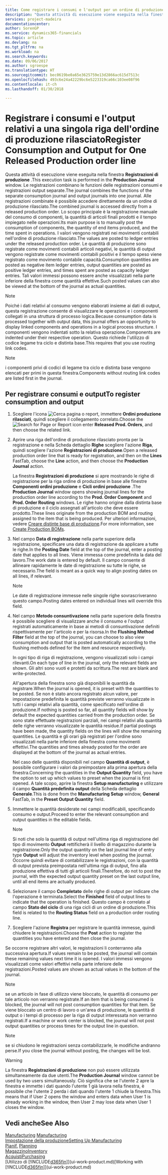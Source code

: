 ```yaml
---
title: Come registrare i consumi e l'output per un ordine di produzione | Microsoft Docs
description: "Questa attività di esecuzione viene eseguita nella finestra **Registrazioni di produzione** . Le registrazioni combinano le funzioni delle registrazioni consumi e registrazioni output separate. Alle registrazioni combinate è possibile accedere direttamente da un ordine di produzione rilasciato. Lo scopo principale è la registrazione manuale del consumo di componenti, la quantità di articoli finali prodotti e il tempo impiegato nelle operazioni."
services: project-madeira
documentationcenter: 
author: SorenGP
ms.service: dynamics365-financials
ms.topic: article
ms.devlang: na
ms.tgt_pltfrm: na
ms.workload: na
ms.search.keywords: 
ms.date: 09/06/2017
ms.author: sgroespe
ms.translationtype: HT
ms.sourcegitcommit: bec0619be0a65e3625759e13d2866ac615d7513c
ms.openlocfilehash: 493c6e24a42229bc6e5223319ca66c103ee08f96
ms.contentlocale: it-ch
ms.lasthandoff: 01/30/2018

---
```

# <a name="register-consumption-and-output-for-one-released-production-order-line"></a><span data-ttu-id="8691f-106">Registrare i consumi e l'output relativi a una singola riga dell'ordine di produzione rilasciato</span><span class="sxs-lookup"><span data-stu-id="8691f-106">Register Consumption and Output for One Released Production order line</span></span>
<span data-ttu-id="8691f-107">Questa attività di esecuzione viene eseguita nella finestra **Registrazioni di produzione** .</span><span class="sxs-lookup"><span data-stu-id="8691f-107">This execution task is performed in the **Production Journal** window.</span></span> <span data-ttu-id="8691f-108">Le registrazioni combinano le funzioni delle registrazioni consumi e registrazioni output separate.</span><span class="sxs-lookup"><span data-stu-id="8691f-108">The journal combines the functions of the separate consumption journal and output journals into one journal.</span></span> <span data-ttu-id="8691f-109">Alle registrazioni combinate è possibile accedere direttamente da un ordine di produzione rilasciato.</span><span class="sxs-lookup"><span data-stu-id="8691f-109">The combined journal is accessed directly from a released production order.</span></span> <span data-ttu-id="8691f-110">Lo scopo principale è la registrazione manuale del consumo di componenti, la quantità di articoli finali prodotti e il tempo impiegato nelle operazioni.</span><span class="sxs-lookup"><span data-stu-id="8691f-110">Its main purpose is to manually post the consumption of components, the quantity of end items produced, and the time spent in operations.</span></span> <span data-ttu-id="8691f-111">I valori vengono registrati nei movimenti contabili nell'ordine di produzione rilasciato.</span><span class="sxs-lookup"><span data-stu-id="8691f-111">The values are posted to ledger entries under the released production order.</span></span> <span data-ttu-id="8691f-112">Le quantità di produzione sono registrate come movimenti contabili articoli negativi, le quantità di output vengono registrate come movimenti contabili positivi e il tempo speso viene registrato come movimento contabile capacità.</span><span class="sxs-lookup"><span data-stu-id="8691f-112">Consumption quantities are posted as negative item ledger entries, output quantities are posted as positive ledger entries, and times spent are posted as capacity ledger entries.</span></span> <span data-ttu-id="8691f-113">Tali valori immessi possono essere anche visualizzati nella parte inferiore della finestra come quantità effettive.</span><span class="sxs-lookup"><span data-stu-id="8691f-113">Such posted values can also be viewed at the bottom of the journal as actual quantities.</span></span>  

> [!NOTE]  
>  <span data-ttu-id="8691f-114">Poiché i dati relativi al consumo vengono elaborati insieme ai dati di output, questa registrazione consente di visualizzare le operazioni e i componenti collegati in una struttura di processo logica.</span><span class="sxs-lookup"><span data-stu-id="8691f-114">Because consumption data is processed together with output data, this journal offers an opportunity to display linked components and operations in a logical process structure.</span></span> <span data-ttu-id="8691f-115">I componenti vengono indentati sotto la relativa operazione.</span><span class="sxs-lookup"><span data-stu-id="8691f-115">Components are indented under their respective operation.</span></span> <span data-ttu-id="8691f-116">Questo richiede l'utilizzo di codice legame tra ciclo e distinta base.</span><span class="sxs-lookup"><span data-stu-id="8691f-116">This requires that you use routing link codes.</span></span>  

> [!NOTE]  
>  <span data-ttu-id="8691f-117">i componenti privi di codici di legame tra ciclo e distinta base vengono elencati per primi in questa finestra.</span><span class="sxs-lookup"><span data-stu-id="8691f-117">Components without routing link codes are listed first in the journal.</span></span>  

## <a name="to-register-consumption-and-output"></a><span data-ttu-id="8691f-118">Per registrare consumi e output</span><span class="sxs-lookup"><span data-stu-id="8691f-118">To register consumption and output</span></span>  
1.  <span data-ttu-id="8691f-119">Scegliere l'icona ![Cerca pagina o report](media/ui-search/search_small.png "icona Cerca pagina o report"), immettere **Ordini produzione rilasciati**, quindi scegliere il collegamento correlato.</span><span class="sxs-lookup"><span data-stu-id="8691f-119">Choose the ![Search for Page or Report](media/ui-search/search_small.png "Search for Page or Report icon") icon enter **Released Prod. Orders**, and then choose the related link.</span></span>  
2.  <span data-ttu-id="8691f-120">Aprire una riga dell'ordine di produzione rilasciato pronta per la registrazione e nella Scheda dettaglio **Righe** scegliere l'azione **Riga**, quindi scegliere l'azione **Registrazioni di produzione**.</span><span class="sxs-lookup"><span data-stu-id="8691f-120">Open a released production order line that is ready for registration, and then on the **Lines** FastTab, choose the **Line** action, and then choose the **Production Journal** action.</span></span>  

    <span data-ttu-id="8691f-121">La finestra **Registrazioni di produzione** si apre mostrando le righe di registrazione per la riga ordine di produzione in base alle finestre **Componenti ordini produzione** e **Cicli ordini produzione** .</span><span class="sxs-lookup"><span data-stu-id="8691f-121">The **Production Journal** window opens showing journal lines for the production order line according to the **Prod. Order Component** and **Prod. Order Routing** windows.</span></span> <span data-ttu-id="8691f-122">Le righe hanno origine dalla distinta base di produzione e il ciclo assegnati all'articolo che deve essere prodotto.</span><span class="sxs-lookup"><span data-stu-id="8691f-122">These lines originate from the production BOM and routing assigned to the item that is being produced.</span></span> <span data-ttu-id="8691f-123">Per ulteriori informazioni, vedere [Creare distinte base di produzione](production-how-to-create-routings.md).</span><span class="sxs-lookup"><span data-stu-id="8691f-123">For more information, see [Create Production BOMs](production-how-to-create-routings.md).</span></span>  

3.  <span data-ttu-id="8691f-124">Nel campo **Data di registrazione** nella parte superiore della registrazione, specificare una data di registrazione da applicare a tutte le righe.</span><span class="sxs-lookup"><span data-stu-id="8691f-124">In the **Posting Date** field at the top of the journal, enter a posting date that applies to all lines.</span></span> <span data-ttu-id="8691f-125">Viene immessa come predefinita la data del lavoro.</span><span class="sxs-lookup"><span data-stu-id="8691f-125">The work date is entered by default.</span></span> <span data-ttu-id="8691f-126">Il campo consente di allineare rapidamente le date di registrazione su tutte le righe, se necessario.</span><span class="sxs-lookup"><span data-stu-id="8691f-126">The field is meant as a quick way to align posting dates on all lines, if relevant.</span></span>  

    > [!NOTE]  
    >  <span data-ttu-id="8691f-127">Le date di registrazione immesse nelle singole righe sovrascriveranno questo campo.</span><span class="sxs-lookup"><span data-stu-id="8691f-127">Posting dates entered on individual lines will override this field.</span></span>  

4.  <span data-ttu-id="8691f-128">Nel campo **Metodo consuntivazione** nella parte superiore della finestra è possibile scegliere di visualizzare anche il consumo e l'output registrati automaticamente in base ai metodi di consuntivazione definiti rispettivamente per l'articolo e per la risorsa.</span><span class="sxs-lookup"><span data-stu-id="8691f-128">In the **Flushing Method Filter** field at the top of the journal, you can choose to also view consumption and output that is posted automatically according to the flushing methods defined for the item and resource respectively.</span></span>  

    <span data-ttu-id="8691f-129">In ogni tipo di riga di registrazione, vengono visualizzati solo i campi rilevanti.</span><span class="sxs-lookup"><span data-stu-id="8691f-129">On each type of line in the journal, only the relevant fields are shown.</span></span> <span data-ttu-id="8691f-130">Gli altri sono vuoti e protetti da scrittura.</span><span class="sxs-lookup"><span data-stu-id="8691f-130">The rest are blank and write-protected.</span></span>  

    <span data-ttu-id="8691f-131">All'apertura della finestra sono già disponibili le quantità da registrare.</span><span class="sxs-lookup"><span data-stu-id="8691f-131">When the journal is opened, it is preset with the quantities to be posted.</span></span> <span data-ttu-id="8691f-132">Se non è stato ancora registrato alcun valore, per impostazione predefinita le quantità previste verranno visualizzate in tutti i campi relativi alla quantità, come specificato nell'ordine di produzione.</span><span class="sxs-lookup"><span data-stu-id="8691f-132">If nothing is posted so far, all quantity fields will show by default the expected quantities carried from the production order.</span></span> <span data-ttu-id="8691f-133">Se sono state effettuate registrazioni parziali, nei campi relativi alla quantità delle righe verranno visualizzate le quantità residue.</span><span class="sxs-lookup"><span data-stu-id="8691f-133">If partial postings have been made, the quantity fields on the lines will show the remaining quantities.</span></span> <span data-ttu-id="8691f-134">Le quantità e gli orari già registrati per l'ordine sono visualizzati nella parte inferiore della finestra come movimenti effettivi.</span><span class="sxs-lookup"><span data-stu-id="8691f-134">The quantities and times already posted for the order are displayed at the bottom of the journal as actual entries.</span></span>  

    <span data-ttu-id="8691f-135">Nel caso delle quantità disponibili nel campo **Quantità di output**, è possibile configurare i valori da preimpostare alla prima apertura della finestra.</span><span class="sxs-lookup"><span data-stu-id="8691f-135">Concerning the quantities in the **Output Quantity** field, you have the option to set up which values to preset when the journal is first opened.</span></span> <span data-ttu-id="8691f-136">A tale scopo, aprire la finestra **Setup manufacturing** e utilizzare il campo **Quantità predefinita output** della Scheda dettaglio **Generale**.</span><span class="sxs-lookup"><span data-stu-id="8691f-136">This is done from the **Manufacturing Setup** window, **General** FastTab, in the **Preset Output Quantity** field.</span></span> 

5.  <span data-ttu-id="8691f-137">Immettere le quantità desiderate nei campi modificabili, specificando consumo e output.</span><span class="sxs-lookup"><span data-stu-id="8691f-137">Proceed to enter the relevant consumption and output quantities in the editable fields.</span></span>  

    > [!NOTE]  
    >  <span data-ttu-id="8691f-138">Si noti che solo la quantità di output nell'ultima riga di registrazione del tipo di movimento **Output** rettificherà il livello di magazzino durante la registrazione.</span><span class="sxs-lookup"><span data-stu-id="8691f-138">Only the output quantity on the last journal line of entry type **Output** will adjust the inventory level when posting the journal.</span></span> <span data-ttu-id="8691f-139">Occorre quindi evitare di contabilizzare le registrazioni, con la quantità di output prevista preimpostata nell'ultima riga di output, fino alla produzione effettiva di tutti gli articoli finali.</span><span class="sxs-lookup"><span data-stu-id="8691f-139">Therefore, do not to post the journal, with the expected output quantity preset on the last output line, until all end items are actually produced.</span></span>  

6.  <span data-ttu-id="8691f-140">Selezionare il campo **Completato** delle righe di output per indicare che l'operazione è terminata.</span><span class="sxs-lookup"><span data-stu-id="8691f-140">Select the **Finished** field of output lines to indicate that the operation is finished.</span></span> <span data-ttu-id="8691f-141">Questo campo è correlato al campo **Stato del ciclo** di una riga cicli di un ordine di produzione.</span><span class="sxs-lookup"><span data-stu-id="8691f-141">This field is related to the **Routing Status** field on a production order routing line.</span></span>  
7.  <span data-ttu-id="8691f-142">Scegliere l'azione **Registra** per registrare le quantità immesse, quindi chiudere le registrazioni.</span><span class="sxs-lookup"><span data-stu-id="8691f-142">Choose the **Post** action to register the quantities you have entered and then close the journal.</span></span>  

<span data-ttu-id="8691f-143">Se occorre registrare altri valori, le registrazioni li conterranno alla successiva apertura.</span><span class="sxs-lookup"><span data-stu-id="8691f-143">If values remain to be posted, the journal will contain these remaining values next time it is opened.</span></span> <span data-ttu-id="8691f-144">I valori immessi vengono visualizzati come valori effettivi nella parte inferiore delle registrazioni.</span><span class="sxs-lookup"><span data-stu-id="8691f-144">Posted values are shown as actual values in the bottom of the journal.</span></span>  

> [!NOTE]  
>  <span data-ttu-id="8691f-145"> se un articolo in fase di utilizzo viene bloccato, le quantità di consumo per tale articolo non verranno registrate.</span><span class="sxs-lookup"><span data-stu-id="8691f-145">If an item that is being consumed is blocked, the journal will not post consumption quantities for that item.</span></span> <span data-ttu-id="8691f-146">Se viene bloccato un centro di lavoro o un'area di produzione, le quantità di output o i tempi di processo per la riga di output interessata non verranno registrati.</span><span class="sxs-lookup"><span data-stu-id="8691f-146">If a machine or work center is blocked, the journal will not post output quantities or process times for the output line in question.</span></span>  

> [!NOTE]  
>  <span data-ttu-id="8691f-147">se si chiudono le registrazioni senza contabilizzarle, le modifiche andranno perse.</span><span class="sxs-lookup"><span data-stu-id="8691f-147">If you close the journal without posting, the changes will be lost.</span></span>  

> [!WARNING]  
>  <span data-ttu-id="8691f-148">La finestra **Registrazioni di produzione** non può essere utilizzata simultaneamente da due utenti.</span><span class="sxs-lookup"><span data-stu-id="8691f-148">The **Production Journal** window cannot be used by two users simultaneously.</span></span> <span data-ttu-id="8691f-149">Ciò significa che se l'utente 2 apre la finestra e immette i dati quando l'utente 1 già lavora nella finestra, è possibile che l'utente 2 perda i dati quando l'utente 1 chiude la finestra.</span><span class="sxs-lookup"><span data-stu-id="8691f-149">This means that if User 2 opens the window and enters data when User 1 is already working in the window, then User 2 may lose data when User 1 closes the window.</span></span>  

## <a name="see-also"></a><span data-ttu-id="8691f-150">Vedi anche</span><span class="sxs-lookup"><span data-stu-id="8691f-150">See Also</span></span>  
<span data-ttu-id="8691f-151">[Manufacturing](production-manage-manufacturing.md)  </span><span class="sxs-lookup"><span data-stu-id="8691f-151">[Manufacturing](production-manage-manufacturing.md)  </span></span>  
[<span data-ttu-id="8691f-152">Impostazione della produzione</span><span class="sxs-lookup"><span data-stu-id="8691f-152">Setting Up Manufacturing</span></span>](production-configure-production-processes.md)  
<span data-ttu-id="8691f-153">[Pianif.](production-planning.md)    </span><span class="sxs-lookup"><span data-stu-id="8691f-153">[Planning](production-planning.md)    </span></span>  
[<span data-ttu-id="8691f-154">Magazzino</span><span class="sxs-lookup"><span data-stu-id="8691f-154">Inventory</span></span>](inventory-manage-inventory.md)  
[<span data-ttu-id="8691f-155">Acquisti</span><span class="sxs-lookup"><span data-stu-id="8691f-155">Purchasing</span></span>](purchasing-manage-purchasing.md)  
<span data-ttu-id="8691f-156">[Utilizzo di [!INCLUDE[d365fin](includes/d365fin_md.md)]](ui-work-product.md)</span><span class="sxs-lookup"><span data-stu-id="8691f-156">[Working with [!INCLUDE[d365fin](includes/d365fin_md.md)]](ui-work-product.md)</span></span>

